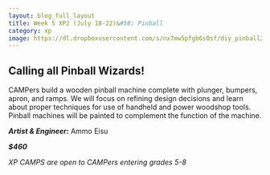```yaml
---
layout: blog_full_layout
title: Week 5 XP2 (July 18-22)&#58; Pinball
category: xp
image: https://dl.dropboxusercontent.com/s/nx7mw5pfgb6s0sf/diy_pinball2_16k.jpg?dl=0
---
```


## Calling all Pinball Wizards!


CAMPers build a wooden pinball machine complete with plunger, bumpers, apron, and ramps. We will focus on refining design decisions and learn about proper techniques for use of handheld and power woodshop tools. Pinball machines will be painted to complement the function of the machine. 

**_Artist & Engineer:_** Ammo Eisu

**_$460_**

*XP CAMPS are open to CAMPers entering grades 5-8*
